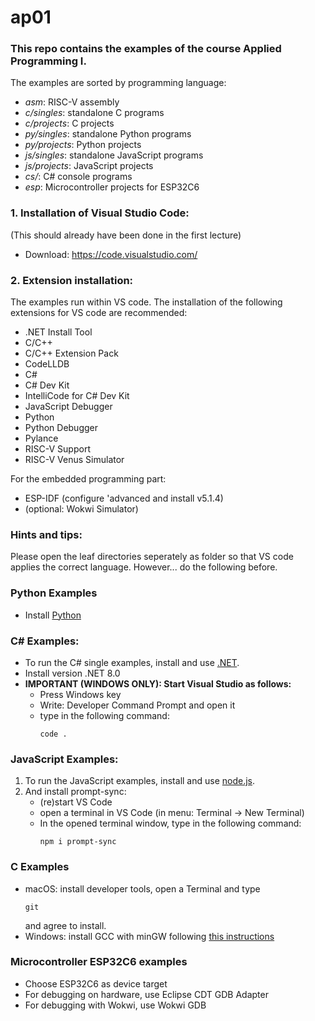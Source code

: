# ap01
### This repo contains the examples of the course Applied Programming I. 

The examples are sorted by programming language:
* *asm*: RISC-V assembly 
* *c/singles*: standalone C programs
* *c/projects*: C projects
* *py/singles*: standalone Python programs
* *py/projects*: Python projects
* *js/singles*: standalone JavaScript programs
* *js/projects*: JavaScript projects
* *cs/*: C# console programs
* *esp*: Microcontroller projects for ESP32C6


### 1. Installation of Visual Studio Code:
(This should already have been done in the first lecture)
* Download: <https://code.visualstudio.com/>

### 2. Extension installation:
The examples run within VS code. The installation of the following extensions for VS code are recommended:
* .NET Install Tool
* C/C++
* C/C++ Extension Pack
* CodeLLDB
* C#
* C# Dev Kit
* IntelliCode for C# Dev Kit
* JavaScript Debugger
* Python
* Python Debugger
* Pylance
* RISC-V Support
* RISC-V Venus Simulator

For the embedded programming part:
* ESP-IDF (configure 'advanced and install v5.1.4)
* (optional: Wokwi Simulator) 

### Hints and tips:
Please open the leaf directories seperately as folder so that VS code applies the correct language. However... do the following before.

### Python Examples
- Install [Python](https://www.python.org/downloads/) 

### C# Examples:
- To run the C# single examples, install and use [.NET](https://dotnet.microsoft.com/).
- Install version .NET 8.0
- **IMPORTANT (WINDOWS ONLY): Start Visual Studio as follows:**
   - Press Windows key
   - Write: Developer Command Prompt and open it
   - type in the following command:
     ```
     code .
     ````

### JavaScript Examples: 

1. To run the JavaScript examples, install and use [node.js](https://nodejs.org).
2. And install prompt-sync:
   - (re)start VS Code
   - open a terminal in VS Code (in menu: Terminal -> New Terminal)
   - In the opened terminal window, type in the following command: 
      ```
      npm i prompt-sync
      ```

### C Examples
- macOS: install developer tools, open a Terminal and type
     ```
     git
     ````
    and agree to install.
- Windows: install GCC with minGW following [this instructions](https://code.visualstudio.com/docs/cpp/config-mingw)


### Microcontroller ESP32C6 examples
- Choose ESP32C6 as device target
- For debugging on hardware, use Eclipse CDT GDB Adapter
- For debugging with Wokwi, use Wokwi GDB





